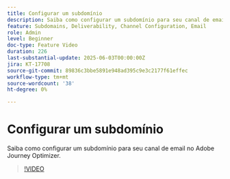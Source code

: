 ```yaml
---
title: Configurar um subdomínio
description: Saiba como configurar um subdomínio para seu canal de email no Adobe Journey Optimizer.
feature: Subdomains, Deliverability, Channel Configuration, Email
role: Admin
level: Beginner
doc-type: Feature Video
duration: 226
last-substantial-update: 2025-06-03T00:00:00Z
jira: KT-17708
source-git-commit: 89836c3bbe5891e948ad395c9e3c2177f61effec
workflow-type: tm+mt
source-wordcount: '38'
ht-degree: 0%

---
```



# Configurar um subdomínio

Saiba como configurar um subdomínio para seu canal de email no Adobe Journey Optimizer.

>[!VIDEO](https://video.tv.adobe.com/v/3458490/?learn=on&enablevpops)
